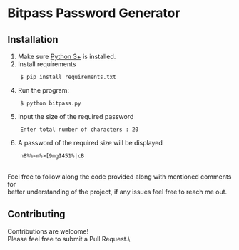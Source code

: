 # Bitpass Password Generator


## Installation

1. Make sure [Python 3+](https://www.python.org/downloads/) is installed.
2. Install requirements  
```
    $ pip install requirements.txt
``` 
4. Run the program:
```
    $ python bitpass.py 
```
5. Input the size of the required password
```
    Enter total number of characters : 20
```
6. A password of the required size will be displayed
```
    n8%%<m%>[9mgI451%|cB
```

<br>
Feel free to follow along the code provided along with mentioned comments for 
<br>better understanding of the project, if any issues feel free to reach me out.
<br>

## Contributing

Contributions are welcome!
<br>Please feel free to submit a Pull Request.\
